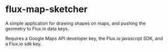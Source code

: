 # flux-map-sketcher
A simple application for drawing shapes on maps, and pushing the geometry to Flux.io data keys.

Requires a Google Maps API developer key, the Flux.io javascript SDK, and a Flux.io sdk key.
